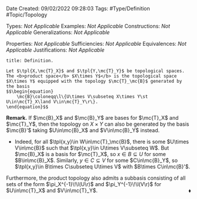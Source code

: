 <div class="topSpace"></div>

Date Created: 09/02/2022 09:28:03
Tags: #Type/Definition #Topic/Topology

Types: <i>Not Applicable</i>
Examples: <i>Not Applicable</i>
Constructions: <i>Not Applicable</i>
Generalizations: <i>Not Applicable</i>

Properties: <i>Not Applicable</i>
Sufficiencies: <i>Not Applicable</i>
Equivalences: <i>Not Applicable</i>
Justifications: <i>Not Applicable</i>

``` ad-Definition
title: Definition.

Let $\tpl{X,\mc{T}_X}$ and $\tpl{Y,\mc{T}_Y}$ be topological spaces. The <b>product space</b> $X\times Y$</b> is the topological space $X\times Y$ equipped with the topology $\mc{T}_\mc{B}$ generated by the basis
$$\begin{equation}
    \mc{B}\coloneqq\l\{U\times V\subseteq X\times Y\st U\in\mc{T}_X\land V\in\mc{T}_Y\r\}.
\end{equation}$$

```

<b>Remark.</b> If $\mc{B}_X$ and $\mc{B}_Y$ are bases for $\mc{T}_X$ and $\mc{T}_Y$, then the topology on $X\times Y$ can also be generated by the basis $\mc{B}'$ taking $U\in\mc{B}_X$ and $V\in\mc{B}_Y$ instead.
* Indeed, for all $\tpl{x,y}\in W\in\mc{T}_\mc{B}$, there is some $U\times V\in\mc{B}$ such that $\tpl{x,y}\in U\times V\subseteq W$. But $\mc{B}_X$ is a basis for $\mc{T}_X$, so $x\in B\subseteq U$ for some $B\in\mc{B}_X$. Similarly, $y\in C\subseteq V$ for some $C\in\mc{B}_Y$, so $\tpl{x,y}\in B\times C\subseteq U\times V$ with $B\times C\in\mc{B}'$.

Furthermore, the product topology also admits a subbasis consisting of all sets of the form $\pi_X^{-1}\!\l(U\r)$ and $\pi_Y^{-1}\!\l(V\r)$ for $U\in\mc{T}_X$ and $V\in\mc{T}_Y$.<span style="float:right;">$\blacklozenge$</span>
